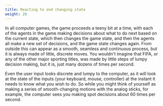 ```yaml
---
title: Reacting to and changing state
weight: 20
---
```

In all computer games, the game proceeds a teeny bit at a time, with each of the agents in the game making decisions about what to do next based on the current state, which then changes the game state, and then the agents all make a new set of decisions, and the game state changes again. From outside this can appear as a smooth, seamless and continuous process, but it is always made of little, discrete moves. You wouldn't imagine that FIFA, or any of the other major sporting titles, was made by little steps of lumpy decision making, but it is, just many dozens of times per second.

Even the user input looks discrete and lumpy to the computer, as it will look at the state of the inputs (your keyboard, mouse, controller) at the instant it needs to know what you wish to do. So while you might think of yourself as making a series of smooth-changing motions with the analog sticks, for example, the computer sees you making spot decisions about 60 times per second.